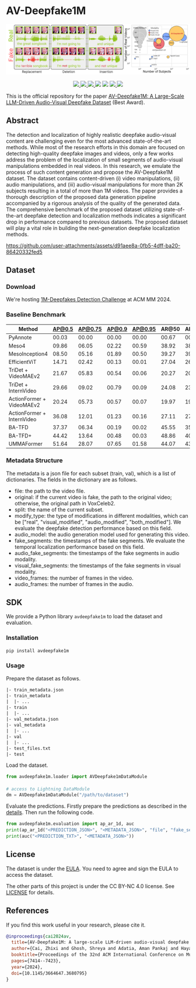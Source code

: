 # AV-Deepfake1M

<div align="center">
    <img src="assets/teaser.png">
    <p></p>
</div>

<div align="center">
    <a href="https://github.com/ControlNet/AV-Deepfake1M/issues">
        <img src="https://img.shields.io/github/issues/ControlNet/AV-Deepfake1M?style=flat-square">
    </a>
    <a href="https://github.com/ControlNet/AV-Deepfake1M/network/members">
        <img src="https://img.shields.io/github/forks/ControlNet/AV-Deepfake1M?style=flat-square">
    </a>
    <a href="https://github.com/ControlNet/AV-Deepfake1M/stargazers">
        <img src="https://img.shields.io/github/stars/ControlNet/AV-Deepfake1M?style=flat-square">
    </a>
    <a href="https://pypi.org/project/avdeepfake1m/"><img src="https://img.shields.io/pypi/v/avdeepfake1m?style=flat-square"></a>
    <a href="https://pypi.org/project/avdeepfake1m/"><img src="https://img.shields.io/pypi/dm/avdeepfake1m?style=flat-square"></a>
    <a href="https://github.com/ControlNet/AV-Deepfake1M/blob/master/LICENSE">
        <img src="https://img.shields.io/badge/license-CC%20BY--NC%204.0-97ca00?style=flat-square">
    </a>
    <a href="https://arxiv.org/abs/2311.15308">
        <img src="https://img.shields.io/badge/arXiv-2311.15308-b31b1b.svg?style=flat-square">
    </a>
</div>

This is the official repository for the paper 
[AV-Deepfake1M: A Large-Scale LLM-Driven Audio-Visual Deepfake Dataset](https://dl.acm.org/doi/abs/10.1145/3664647.3680795) (Best Award).

## Abstract
The detection and localization of highly realistic deepfake audio-visual content are challenging even for the most 
advanced state-of-the-art methods. While most of the research efforts in this domain are focused on detecting 
high-quality deepfake images and videos, only a few works address the problem of the localization of small segments of 
audio-visual manipulations embedded in real videos. In this research, we emulate the process of such content generation 
and propose the AV-Deepfake1M dataset. The dataset contains content-driven (i) video manipulations, 
(ii) audio manipulations, and (iii) audio-visual manipulations for more than 2K subjects resulting in a total of more 
than 1M videos. The paper provides a thorough description of the proposed data generation pipeline accompanied by a 
rigorous analysis of the quality of the generated data. The comprehensive benchmark of the proposed dataset utilizing 
state-of-the-art deepfake detection and localization methods indicates a significant drop in performance compared to 
previous datasets. The proposed dataset will play a vital role in building the next-generation deepfake localization 
methods.

https://github.com/user-attachments/assets/d91aee8a-0fb5-4dff-ba20-86420332fed5


## Dataset

### Download

We're hosting [1M-Deepfakes Detection Challenge](https://deepfakes1m.github.io/) at ACM MM 2024.

### Baseline Benchmark

| Method                     | AP@0.5 | AP@0.75 | AP@0.9 | AP@0.95 | AR@50 | AR@20 | AR@10 | AR@5  |
|----------------------------|--------|---------|--------|---------|-------|-------|-------|-------|
| PyAnnote                   | 00.03  | 00.00   | 00.00  | 00.00   | 00.67 | 00.67 | 00.67 | 00.67 |
| Meso4                      | 09.86  | 06.05   | 02.22  | 00.59   | 38.92 | 38.81 | 36.47 | 26.91 |
| MesoInception4             | 08.50  | 05.16   | 01.89  | 00.50   | 39.27 | 39.00 | 35.78 | 24.59 |
| EfficientViT               | 14.71  | 02.42   | 00.13  | 00.01   | 27.04 | 26.43 | 23.90 | 20.31 |
| TriDet + VideoMAEv2        | 21.67  | 05.83   | 00.54  | 00.06   | 20.27 | 20.12 | 19.50 | 18.18 |
| TriDet + InternVideo       | 29.66  | 09.02   | 00.79  | 00.09   | 24.08 | 23.96 | 23.50 | 22.55 |
| ActionFormer + VideoMAEv2  | 20.24  | 05.73   | 00.57  | 00.07   | 19.97 | 19.81 | 19.11 | 17.80 |
| ActionFormer + InternVideo | 36.08  | 12.01   | 01.23  | 00.16   | 27.11 | 27.00 | 26.60 | 25.80 |
| BA-TFD                     | 37.37  | 06.34   | 00.19  | 00.02   | 45.55 | 35.95 | 30.66 | 26.82 |
| BA-TFD+                    | 44.42  | 13.64   | 00.48  | 00.03   | 48.86 | 40.37 | 34.67 | 29.88 |
| UMMAFormer                 | 51.64  | 28.07   | 07.65  | 01.58   | 44.07 | 43.45 | 42.09 | 40.27 |


### Metadata Structure

The metadata is a json file for each subset (train, val), which is a list of dictionaries. The fields in the dictionary are as follows.
- file: the path to the video file.
- original: if the current video is fake, the path to the original video; otherwise, the original path in VoxCeleb2.
- split: the name of the current subset.
- modify_type: the type of modifications in different modalities, which can be ["real", "visual_modified", "audio_modified", "both_modified"]. We evaluate the deepfake detection performance based on this field.
- audio_model: the audio generation model used for generating this video.
- fake_segments: the timestamps of the fake segments. We evaluate the temporal localization performance based on this field.
- audio_fake_segments: the timestamps of the fake segments in audio modality.
- visual_fake_segments: the timestamps of the fake segments in visual modality.
- video_frames: the number of frames in the video.
- audio_frames: the number of frames in the audio.

## SDK

We provide a Python library `avdeepfake1m` to load the dataset and evaluation.

### Installation

```bash
pip install avdeepfake1m
```

### Usage

Prepare the dataset as follows.

```
|- train_metadata.json
|- train_metadata
|  |- ...
|- train
|  |- ...
|- val_metadata.json
|- val_metadata
|  |- ...
|- val
|  |- ...
|- test_files.txt
|- test
```

Load the dataset.

```python
from avdeepfake1m.loader import AVDeepfake1mDataModule

# access to Lightning DataModule
dm = AVDeepfake1mDataModule("/path/to/dataset")
```

Evaluate the predictions. Firstly prepare the predictions as described in the [details](https://deepfakes1m.github.io/details). Then run the following code.

```python
from avdeepfake1m.evaluation import ap_ar_1d, auc
print(ap_ar_1d("<PREDICTION_JSON>", "<METADATA_JSON>", "file", "fake_segments", 1, [0.5, 0.75, 0.9, 0.95], [50, 30, 20, 10, 5], [0.5, 0.55, 0.6, 0.65, 0.7, 0.75, 0.8, 0.85, 0.9, 0.95]))
print(auc("<PREDICTION_TXT>", "<METADATA_JSON>"))
```

## License

The dataset is under the [EULA](eula.pdf). You need to agree and sign the EULA to access the dataset.

The other parts of this project is under the CC BY-NC 4.0 license. See [LICENSE](LICENSE) for details.

## References

If you find this work useful in your research, please cite it.

```bibtex
@inproceedings{cai2024av,
  title={AV-Deepfake1M: A large-scale LLM-driven audio-visual deepfake dataset},
  author={Cai, Zhixi and Ghosh, Shreya and Adatia, Aman Pankaj and Hayat, Munawar and Dhall, Abhinav and Gedeon, Tom and Stefanov, Kalin},
  booktitle={Proceedings of the 32nd ACM International Conference on Multimedia},
  pages={7414--7423},
  year={2024},
  doi={10.1145/3664647.3680795}
}
```
